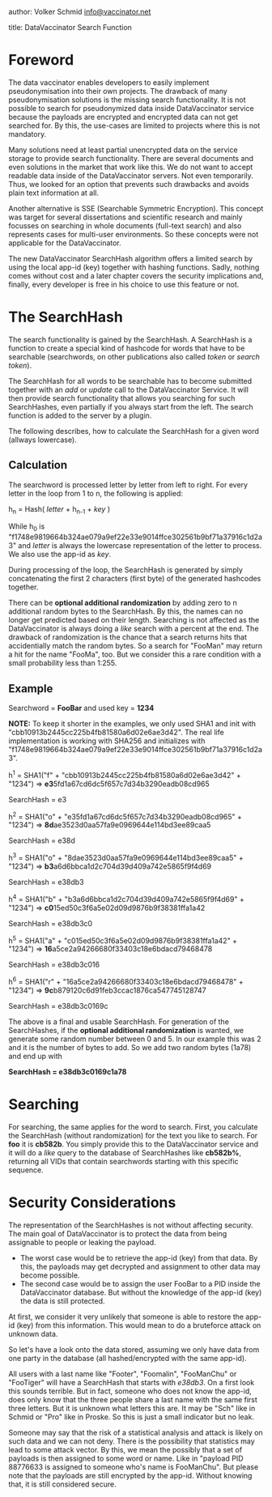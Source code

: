 author:   Volker Schmid <info@vaccinator.net>    

title:    DataVaccinator Search Function    

Foreword
=====================

The data vaccinator enables developers to easily implement pseudonymisation into
their own projects. The drawback of many pseudonymisation solutions is the
missing search functionality. It is not possible to search for pseudonymized
data inside DataVaccinator service because the payloads are encrypted and
encrypted data can not get searched for.
By this, the use-cases are limited to projects where this is not mandatory.

Many solutions need at least partial unencrypted data on the service storage to
provide search functionality. There are several documents and even solutions in
the market that work like this. We do not want to accept readable data inside
of the DataVaccinator servers. Not even temporarily. Thus, we looked for an
option that prevents such drawbacks and avoids plain text information at all.

Another alternative is SSE (Searchable Symmetric Encryption). This concept was
target for several dissertations and scientific research and mainly focusses on
searching in whole documents (full-text search) and also represents cases for
multi-user environments. So these concepts were not applicable for the
DataVaccinator.

The new DataVaccinator SearchHash algorithm offers a limited search by using
the local app-id (key) together with hashing functions. Sadly, 
nothing comes without cost and a later chapter covers the security implications
and, finally, every developer is free in his choice to use this feature or not.

The SearchHash
=====================

The search functionality is gained by the SearchHash. A SearchHash is a function
to create a special kind of hashcode for words that have to be searchable
(searchwords, on other publications also called *token* or *search token*).

The SearchHash for all words to be searchable has to become submitted together 
with an *add* or *update* call to the DataVaccinator Service. It will then
provide search functionality that allows you searching for such SearchHashes,
even partially if you always start from the left. The search function is added
to the server by a plugin.

The following describes, how to calculate the SearchHash for a
given word (allways lowercase).

Calculation
-----------

The searchword is processed letter by letter from left to right. For every letter
in the loop from 1 to n, the following is applied:

h<sub>n</sub> = Hash( *letter* + h<sub>n-1</sub> + *key* )

While h<sub>0</sub> is "f1748e9819664b324ae079a9ef22e33e9014ffce302561b9bf71a37916c1d2a3"
and *letter* is always the lowercase representation of the letter to process. 
We also use the app-id as *key*.

During processing of the loop, the SearchHash is generated by simply
concatenating the first 2 characters (first byte) of the generated hashcodes
together.

There can be **optional additional randomization** by adding zero to n additional
random bytes to the SearchHash. By this, the names can no longer get predicted
based on their length. Searching is not affected as the DataVaccinator is always
doing a *like* search with a percent at the end. The
drawback of randomization is the chance that a search returns hits that
accidentially match the random bytes. So a search for "FooMan" may return a hit
for the name "FooMa", too. But we consider this a rare condition with a small
probability less than 1:255.

Example
-------

Searchword = **FooBar** and used key = **1234**

**NOTE:** To keep it shorter in the examples, we only used SHA1 and init
with "cbb10913b2445cc225b4fb81580a6d02e6ae3d42". The real life implementation
is working with SHA256 and initializes with "f1748e9819664b324ae079a9ef22e33e9014ffce302561b9bf71a37916c1d2a3".

h<sup>1</sup> = SHA1("f" + "cbb10913b2445cc225b4fb81580a6d02e6ae3d42" + "1234") => **e3**5fd1a67cd6dc5f657c7d34b3290eadb08cd965

SearchHash = e3

h<sup>2</sup> = SHA1("o" + "e35fd1a67cd6dc5f657c7d34b3290eadb08cd965" + "1234") => **8d**ae3523d0aa57fa9e0969644e114bd3ee89caa5

SearchHash = e38d

h<sup>3</sup> = SHA1("o" + "8dae3523d0aa57fa9e0969644e114bd3ee89caa5" + "1234") => **b3**a6d6bbca1d2c704d39d409a742e5865f9f4d69

SearchHash = e38db3

h<sup>4</sup> = SHA1("b" + "b3a6d6bbca1d2c704d39d409a742e5865f9f4d69" + "1234") => **c0**15ed50c3f6a5e02d09d9876b9f38381ffa1a42

SearchHash = e38db3c0

h<sup>5</sup> = SHA1("a" + "c015ed50c3f6a5e02d09d9876b9f38381ffa1a42" + "1234") => **16**a5ce2a94266680f33403c18e6bdacd79468478

SearchHash = e38db3c016

h<sup>6</sup> = SHA1("r" + "16a5ce2a94266680f33403c18e6bdacd79468478" + "1234") => **9c**b879120c6d91feb3ccac1876ca547745128747

SearchHash = e38db3c0169c

The above is a final and usable SearchHash. For generation of the SearchHashes,
if the **optional additional randomization** is wanted, we generate some random
number between 0 and 5. In our example this was 2 and it is the number of bytes
to add. So we add two random bytes (1a78) and end up with

**SearchHash = e38db3c0169c1a78**

Searching
=========

For searching, the same applies for the word to search. First, you calculate the
SearchHash (without randomization) for the text you like to search. For **foo** 
it is **cb582b**. You simply provide this to the DataVaccinator service and it 
will do a *like* query to the database of SearchHashes like **cb582b%**, 
returning all VIDs that contain searchwords starting with this specific sequence.

Security Considerations
=======================

The representation of the SearchHashes is not without affecting security. The main
goal of DataVaccinator is to protect the data from being assignable to people or
leaking the payload.

* The worst case would be to retrieve the app-id (key) from that data.
By this, the payloads may get decrypted and assignment to other data may become
possible.
* The second case would be to assign the user FooBar to a PID inside
the DataVaccinator database. But without the knowledge of the app-id (key) the
data is still protected.

At first, we consider it very unlikely that someone is able to restore the
app-id (key) from this information. This would mean to do a bruteforce attack
on unknown data.

So let's have a look onto the data stored, assuming we only have data from one
party in the database (all hashed/encrypted with the same app-id).

All users with a last name like "Footer", "Foomalin", "FooManChu" or "FooTiger"
will have a SearchHash that starts with *e38db3*. On a first look this sounds
terrible. But in fact, someone who does not know the app-id, does only know that
the three people share a last name with the same first three letters. But it is
unknown what letters this are. It may be "Sch" like in Schmid or "Pro" like in 
Proske. So this is just a small indicator but no leak.

Someone may say that the risk of a statistical analysis and attack is likely on
such data and we can not deny. There is the possibility that statistics may lead
to some attack vector. By this, we mean the possibly that a set of payloads is
then assigned to some word or name. Like in "payload PID 88776633 is assigned to
someone who's name is FooManChu". But please note that the payloads are still 
encrypted by the app-id. Without knowing that, it is still considered secure. 

